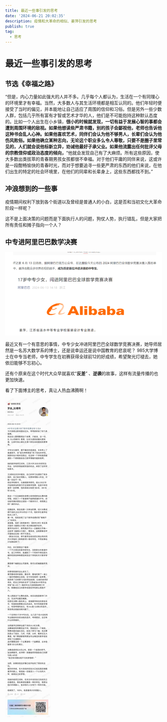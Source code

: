```yaml
---
title: 最近一些事引发的思考
date: '2024-06-21 20:02:35'
description: 疫情和大革命的相似、姜萍引发的思考
publish: true
tag:
  - 思考
---
```

# 最近一些事引发的思考
## 节选《幸福之路》
“但是，内心力量如此强大的人并不多。几乎每个人都认为，生活在一个有同理心的环境里才有幸福。当然，大多数人与其生活环境都是相互认同的。他们年轻时便接受了当时的偏见，并本能地让自己适应了周围的信仰和习俗。但是另外一些少数人群，包括几乎所有富有才智或艺术才华的人，他们是不可能抱持这种默认态度的。比如一个人出生在小乡镇，**很小的时候就发现，一切有益于发展心智的事都会遭到周围环境的敌视。**如果**他想读些严肃书籍，别的孩子会鄙视他，老师也告诉他这种书会乱人心神。如果他喜欢艺术，同伴们会认为他不够男人，长辈们会认为他伤风败俗。如果他确立某种志向，无论这个职业多么令人尊敬，只要不是圈子里常见的，人们就会说他标新立异，劝诫他最好子承父业。如果他流露出任何批评父母的宗教信仰或政治态度的倾向，**“他就会发现自己有了大麻烦。所有这些原因，使大多数出类拔萃的青春期男孩女孩都很不幸福。对于他们平庸的同伴来说，这或许是一段酣畅愉快的青春时光，而对于想要追寻一些更严肃的东西的他们来说，在他们出生的特定的社会环境里，在他们的同辈和长辈身上，这些东西都找不到。”



## 冲浪想到的一些事
疫情期间权利下放到各个街道以及曾经是普通人的小白，这是否和当初文化大革命阶段一样呢？



这不是上面决策的问题而是下面执行人的问题，狗仗人势，执行错乱，但是大家把所有责任和摊子指向一个人？



## 中专进阿里巴巴数学决赛
![](../../images/022c07bb274c64d291c4089fdc20de1d.png)



最近又有一个有意思的事情，中专少女冲进阿里巴巴全球数学竞赛决赛，她导师居然是一名苏大数学系的博士，还是说幸运还是说中国教育的悲哀呢？ 985大学博士在中专当老师，中专学生在初赛获得全球前12的好成绩，希望聚光灯褪去，她依旧能够不忘初心。



还有个原来在这个时代大众早就喜欢“**反差**” 、**逆袭**的故事，这样有流量传播的也更加快速。



看了下面博主的思考，真让人热血沸腾啊！

![](../../images/435fec757785d99c98d57ce16b97b7c7.png)







